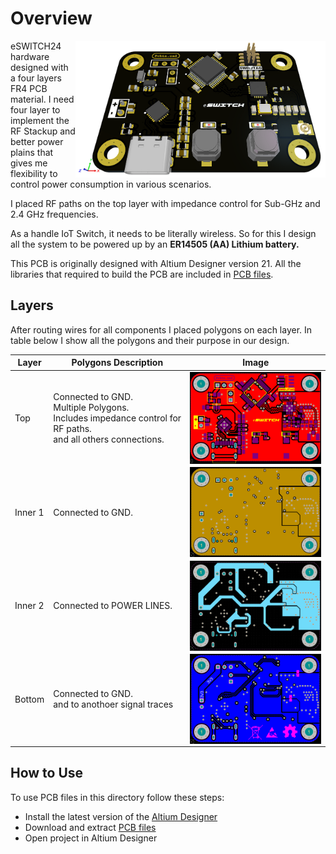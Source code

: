 # Overview
<img src="/Images/eswitch_3D.PNG" alt="PCB 3D View" width="400" align="right"/>

eSWITCH24 hardware designed with a four layers FR4 PCB material. I need four layer to implement the RF Stackup and better power plains that gives me flexibility to control power consumption in various scenarios.

I placed RF paths on the top layer with impedance control for Sub-GHz and 2.4 GHz frequencies.

As a handle IoT Switch, it needs to be literally wireless. So for this I design all the system to be powered up by an **ER14505 (AA) Lithium battery.**

This PCB is originally designed with Altium Designer version 21. All the libraries that required to build the PCB are included in [PCB files](/hardware/Transceiver/PCB_Files).

## Layers
After routing wires for all components I placed polygons on each layer. In table below I show all the polygons and their purpose in our design.

| Layer       | Polygons Description |Image  |
| ----------- | ------------------- |-------|
| Top | Connected to GND.<br /> Multiple Polygons.<br /> Includes impedance control for RF paths.<br /> and all others connections. | <img src="/Images/eswitch_top.PNG" alt="Top Layer Polygon" width="300" align="center"/>|
| Inner 1 | Connected to GND. | <img src="/Images/eswitch_mid1.PNG" alt="Inner Layer 1 Polygon" width="300" align="center"/>|
| Inner 2 | Connected to POWER LINES. | <img src="/Images/eswitch_mid2.PNG" alt="Inner Layer 2 Polygon" width="300" align="center"/>|
| Bottom | Connected to GND.<br /> and to anothoer signal traces| <img src="/Images/eswitch_bottom.PNG" alt="Bottom Layer Polygon" width="300" align="center"/>|

## How to Use
To use PCB files in this directory follow these steps:
- Install the latest version of the [Altium Designer](https://www.altium.com/products/downloads)
- Download and extract [PCB files](/hardware/Transceiver/PCB_Files)
- Open project in Altium Designer
